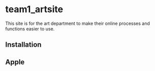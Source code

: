 # team1_artsite
This site is for the art department to make their online processes and functions easier to use.
## Installation

## Apple 
